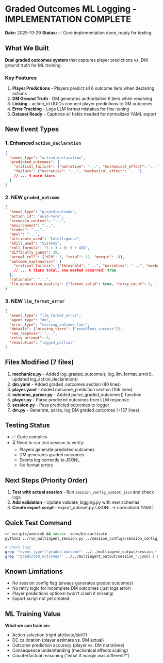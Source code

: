 # Graded Outcomes ML Logging - IMPLEMENTATION COMPLETE

**Date:** 2025-10-29
**Status:** ✅ Core implementation done, ready for testing

## What We Built

**Dual graded outcomes system** that captures player predictions vs. DM ground truth for ML training.

### Key Features

1. **Player Predictions** - Players predict all 6 outcome tiers when declaring actions
2. **DM Ground Truth** - DM generates authoritative 6 tiers when resolving
3. **Linking** - action_id UUIDs connect player predictions to DM outcomes
4. **Error Tracking** - Logs LLM format mistakes for fine-tuning
5. **Dataset Ready** - Captures all fields needed for normalized YAML export

## New Event Types

### 1. Enhanced `action_declaration`
```json
{
  "event_type": "action_declaration",
  "predicted_outcomes": {
    "critical_failure": {"narrative": "...", "mechanical_effect": "..."},
    "failure": {"narrative": "...", "mechanical_effect": "..."},
    // ... 4 more tiers
  }
}
```

### 2. NEW `graded_outcome`
```json
{
  "event_type": "graded_outcome",
  "action_id": "uuid-here",
  "scenario_context": "...",
  "environment": "...",
  "stakes": "...",
  "goal": "...",
  "attribute_used": "Intelligence",
  "skill_used": "Systems",
  "roll_formula": "3 × 3 = 9; 9 + d20",
  "difficulty_guess": 20,
  "actual_roll": {"d20": 3, "total": 12, "margin": -8},
  "outcome_explanation": {
    "critical_failure": {"threshold": "...", "narrative": "...", "mechanical_effect": "...", "occurred": false},
    // ... 6 tiers total, one marked occurred: true
  },
  "rationale": "...",
  "llm_generation_quality": {"format_valid": true, "retry_count": 0, ...}
}
```

### 3. NEW `llm_format_error`
```json
{
  "event_type": "llm_format_error",
  "agent_type": "dm",
  "error_type": "missing_outcome_tier",
  "details": {"missing_tiers": ["excellent_success"]},
  "raw_response": "...",
  "retry_attempt": 0,
  "resolution": "logged_partial"
}
```

## Files Modified (7 files)

1. **mechanics.py** - Added log_graded_outcome(), log_llm_format_error(), updated log_action_declaration()
2. **dm.yaml** - Added graded_outcomes section (80 lines)
3. **player.yaml** - Added outcome_prediction section (106 lines)
4. **outcome_parser.py** - Added parse_graded_outcomes() function
5. **player.py** - Parse predicted outcomes from LLM response
6. **session.py** - Pass predicted outcomes to logger
7. **dm.py** - Generate, parse, log DM graded outcomes (+157 lines)

## Testing Status

- ✅ Code compiles
- ⏳ Need to run test session to verify:
  - Players generate predicted outcomes
  - DM generates graded outcomes
  - Events log correctly to JSONL
  - No format errors

## Next Steps (Priority Order)

1. **Test with actual session** - Run `session_config_combat.json` and check logs
2. **Add validation** - Update validate_logging.py with new schemas
3. **Create export script** - export_dataset.py (JSONL → normalized YAML)

## Quick Test Command

```bash
cd scripts/aeonisk && source .venv/bin/activate
python3 ../run_multiagent_session.py ../session_configs/session_config_combat.json

# Check logs
grep '"event_type":"graded_outcome"' ../../multiagent_output/session_*.jsonl | wc -l
grep '"predicted_outcomes"' ../../multiagent_output/session_*.jsonl | wc -l
```

## Known Limitations

- No session config flag (always generates graded outcomes)
- No retry logic for incomplete DM outcomes (just logs error)
- Player predictions optional (won't crash if missing)
- Export script not yet created

## ML Training Value

**What we can train on:**
- Action selection (right attribute/skill?)
- DC calibration (player estimate vs. DM actual)
- Outcome prediction accuracy (player vs. DM narratives)
- Consequence understanding (mechanical effects scaling)
- Counterfactual reasoning ("what if margin was different?")
